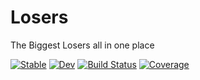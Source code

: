 # Losers
The Biggest Losers all in one place

[![Stable](https://img.shields.io/badge/docs-stable-blue.svg)](https://Dale-Black.github.io/Losers.jl/stable)
[![Dev](https://img.shields.io/badge/docs-dev-blue.svg)](https://Dale-Black.github.io/Losers.jl/dev)
[![Build Status](https://travis-ci.com/Dale-Black/Losers.jl.svg?branch=master)](https://travis-ci.com/Dale-Black/Losers.jl)
[![Coverage](https://codecov.io/gh/Dale-Black/Losers.jl/branch/master/graph/badge.svg)](https://codecov.io/gh/Dale-Black/Losers.jl)
